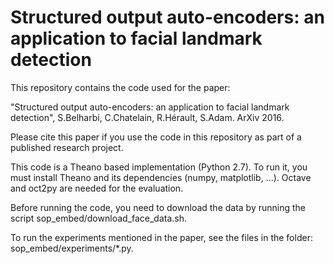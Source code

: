 # Structured output auto-encoders: an application to facial landmark detection
This repository contains the code used for the paper: 

"Structured output auto-encoders: an application to facial landmark detection",
S.Belharbi, C.Chatelain, R.Hérault, S.Adam. ArXiv 2016.

Please cite this paper if you use the code in this repository as part of a
published research project.

This code is a Theano based implementation (Python 2.7). To run it, you must 
install Theano and its dependencies (numpy, matplotlib, ...). Octave and oct2py
are needed for the evaluation.

Before running the code, you need to download the data by running the script
sop_embed/download_face_data.sh.

To run the experiments mentioned in the paper, see the files in the folder:
sop_embed/experiments/*.py.

